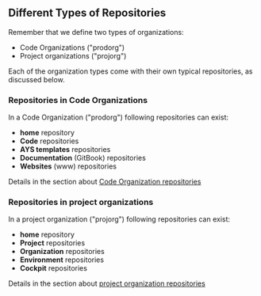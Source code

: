 ## Different Types of Repositories

Remember that we define two types of organizations:

- Code Organizations ("prodorg")
- Project organizations ("projorg")

Each of the organization types come with their own typical repositories, as discussed below.


### Repositories in Code Organizations

In a Code Organization ("prodorg") following repositories can exist:

- **home** repository
- **Code** repositories
- **AYS templates** repositories
- **Documentation** (GitBook) repositories
- **Websites** (www) repositories

Details in the section about [Code Organization repositories](prodorg_repos.md)


### Repositories in project organizations

In a project organization ("projorg") following repositories can exist:

- **home** repository
- **Project** repositories
- **Organization** repositories
- **Environment** repositories
- **Cockpit** repositories

Details in the section about [project organization repositories](projorg_repos.md)